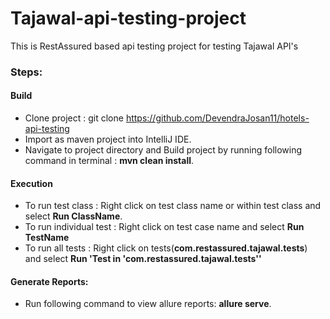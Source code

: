 # Tajawal-api-testing-project
This is RestAssured based api testing project for testing Tajawal API's

### Steps:
#### Build
- Clone project : git clone https://github.com/DevendraJosan11/hotels-api-testing 
- Import as maven project into IntelliJ IDE.
- Navigate to project directory and Build project by running following command in terminal : **mvn clean install**.

#### Execution
- To run test class : Right click on test class name or within test class and select **Run ClassName**.
- To run individual test : Right click on test case name and select **Run TestName**
- To run all tests : Right click on tests(**com.restassured.tajawal.tests**) and select **Run 'Test in 'com.restassured.tajawal.tests''**
    
#### Generate Reports:
- Run following command to view allure reports: **allure serve**.
